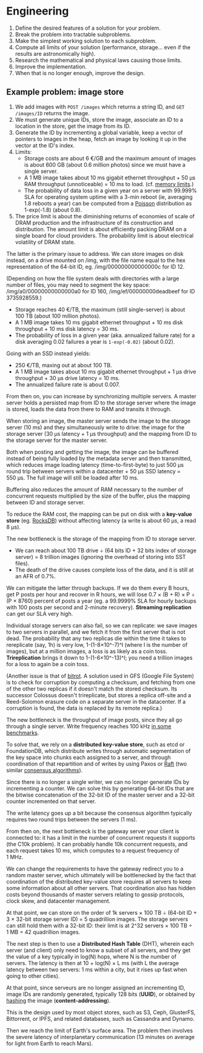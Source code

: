 # Engineering

1. Define the desired features of a solution for your problem.
2. Break the problem into tractable subproblems.
3. Make the simplest working solution to each subproblem.
4. Compute all limits of your solution (performance, storage… even if the
   results are astronomically high).
5. Research the mathematical and physical laws causing those limits.
6. Improve the implementation.
7. When that is no longer enough, improve the design.

## Example problem: image store

1. We add images with `POST /images` which returns a string ID, and
   `GET /images/ID` returns the image.
2. We must generate unique IDs, store the image, associate an ID to a
   location in the store, get the image from its ID.
3. Generate the ID by incrementing a global variable, keep a vector of pointers
   to images in the heap, fetch an image by looking it up in the vector at the
   ID's index.
4. Limits:
   - Storage costs are about 6 €/GB and the maximum amount of images is about
   600 GB (about 0.6 million photos) since we must have a single server.
   - A 1 MB image takes about 10 ms gigabit ethernet throughput + 50 μs RAM
   throughput (unnoticeable) = 10 ms to load.
   (cf. [memory limits](./memory.md).)
   - The probability of data loss in a given year on a server with
   99.999% SLA for operating system uptime with a 3-min reboot (ie, averaging
   1.8 reboots a year) can be computed from a [Poisson](./statistics.md)
   distribution as 1-exp(-1.8) (about 0.8).
5. The price limit is about the diminishing returns of economies of scale of
   DRAM production and the infrastructure of its construction and distribution.
   The amount limit is about efficiently packing DRAM on a single board for
   cloud providers. The probability limit is about electrical volatility of DRAM
   state.

The latter is the primary issue to address. We can store images on disk instead,
on a drive mounted on /img, with the file name equal to the hex representation
of the 64-bit ID, eg. /img/000000000000000c for ID 12.

(Depending on how the file system deals with directories with a large number of
files, you may need to segment the key space: /img/a0/00000000000000a0 for ID
160, /img/ef/00000000deadbeef for ID 3735928559.)

- Storage reaches 40 €/TB, the maximum (still single-server) is about 100 TB
  (about 100 million photos).
- A 1 MB image takes 10 ms gigabit ethernet throughput + 10 ms disk throughput +
  10 ms disk latency = 30 ms.
- The probability of loss in a given year (aka. annualized failure rate) for a
  disk averaging 0.02 failures a year is `1-exp(-0.02)` (about 0.02).

Going with an SSD instead yields:
- 250 €/TB, maxing out at about 100 TB.
- A 1 MB image takes about 10 ms gigabit ethernet throughput + 1 μs drive
  throughput + 30 μs drive latency = 10 ms.
- The annualized failure rate is about 0.007.

From then on, you can increase by synchronizing multiple servers. A master
server holds a persisted map from ID to the storage server where the image is
stored, loads the data from there to RAM and transits it through.

When storing an image, the master server sends the image to the storage server
(10 ms) and they simultaneously write to drive: the image for the storage server
(30 μs latency + 1 μs throughput) and the mapping from ID to the storage server
for the master server.

Both when posting and getting the image, the image can be buffered instead of
being fully loaded by the metadata server and then transmitted, which reduces
image loading latency (time-to-first-byte) to just 500 μs round trip between
servers within a datacenter + 50 μs SSD latency = 550 μs. The full image will
still be loaded after 10 ms.

Buffering also reduces the amount of RAM necessary to the number of concurrent
requests multiplied by the size of the buffer, plus the mapping between ID and
storage server.

To reduce the RAM cost, the mapping can be put on disk with a **key-value
store** (eg. [RocksDB](http://rocksdb.org/)) without affecting latency (a write
is about 60 μs, a read 8 μs).

The new bottleneck is the storage of the mapping from ID to storage server.
- We can reach about 100 TB drive ÷ (64 bits ID + 32 bits index of storage
  server) = 8 trillion images (ignoring the overhead of storing into SST files).
- The death of the drive causes complete loss of the data, and it is still at an
  AFR of 0.7%.

We can mitigate the latter through backups. If we do them every B hours, get
P posts per hour and recover in R hours, we will lose 0.7 × (B + R) × P ÷ (P ×
8760) percent of posts a year (eg. a 99.9999% SLA for hourly backups with 100
posts per second and 2-minute recovery).
**Streaming replication** can get our SLA very high.

Individual storage servers can also fail, so we can replicate: we save images
to two servers in parallel, and we fetch it from the first server that is not
dead. The probability that any two replicas die within the time it takes to
rereplicate (say, 1h) is very low, 1-(1-8×10^-7)^I (where I is the number of
images), but at a million images, a loss is as likely as a coin toss.
**Trireplication** brings it down to 1-(1-6×10^-13)^I; you need a trillion
images for a loss to again be a coin toss.

(Another issue is that of [bitrot](./memory.md). A solution used in GFS (Google
File System) is to check for corruption by computing a checksum, and fetching
from one of the other two replicas if it doesn't match the stored checksum. Its
successor Colossus doesn't trireplicate, but stores a replica off-site and a
Reed-Solomon erasure code on a separate server in the datacenter. If a
corruption is found, the data is replaced by its remote replica.)

The new bottleneck is the throughput of image posts, since they all go through a
single server. Write frequency reaches 100 kHz [in some benchmarks][badger].

[badger]: https://blog.dgraph.io/post/badger/

To solve that, we rely on a **distributed key-value store**, such as etcd or
FoundationDB, which distribute writes through automatic segmentation of the key
space into chunks each assigned to a server, and through coordination of that
repartition and of writes by using Paxos or [Raft][] (two similar
[consensus algorithms](./synchronization.md)).

[Raft]: https://raft.github.io/

Since there is no longer a single writer, we can no longer generate IDs by
incrementing a counter. We can solve this by generating 64-bit IDs that are the
bitwise concatenation of the 32-bit ID of the master server and a 32-bit counter
incremented on that server.

The write latency goes up a bit because the consensus algorithm typically
requires two round trips between the servers (1 ms).

From then on, the next bottleneck is the gateway server your client is connected
to: it has a limit in the number of concurrent requests it supports (the C10k
problem). It can probably handle 10k concurrent requests, and each request takes
10 ms, which computes to a request frequency of 1 MHz.

We can change the requirements to have the gateway redirect you to a random
master server, which ultimately will be bottlenecked by the fact that
coordination of the distributed key-value store requires all servers to keep
some information about all other servers. That coordination also has hidden
costs beyond thousands of master servers relating to gossip protocols,
clock skew, and datacenter management.

At that point, we can store on the order of 1k servers × 100 TB ÷ (64-bit ID +
3 × 32-bit storage server ID) = 5 quadrillion images.
The storage servers can still hold them with a 32-bit ID: their limit is at 2^32
servers × 100 TB ÷ 1 MB = 42 quadrillion images.

The next step is then to use a **Distributed Hash Table** (DHT), wherein each
server (and client) only need to know a subset of all servers, and they get the
value of a key typically in log(N) hops, where N is the number of servers. The
latency is then at 10 + log(N) × L ms (with L the average latency between two
servers: 1 ms within a city, but it rises up fast when going to other cities).

At that point, since serveurs are no longer assigned an incrementing ID, image
IDs are randomly generated, typically 128 bits (**UUID**), or obtained by
[hashing][] the image (**content-addressing**).

[hashing]: ./cryptography.md

This is the design used by most object stores, such as S3, Ceph, GlusterFS,
Bittorrent, or IPFS, and related databases, such as Cassandra and Dynamo.

Then we reach the limit of Earth's surface area. The problem then involves the
severe latency of interplanetary communication (13 minutes on average for light
from Earth to reach Mars).
